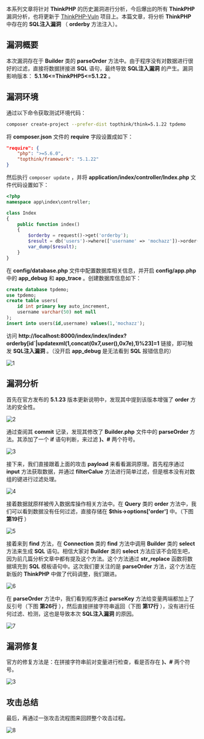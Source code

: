 本系列文章将针对 **ThinkPHP** 的历史漏洞进行分析，今后爆出的所有 **ThinkPHP** 漏洞分析，也将更新于 [ThinkPHP-Vuln](https://github.com/Mochazz/ThinkPHP-Vuln) 项目上。本篇文章，将分析 **ThinkPHP** 中存在的 **SQL注入漏洞** （ **orderby** 方法注入）。

## 漏洞概要

本次漏洞存在于 **Builder** 类的 **parseOrder** 方法中。由于程序没有对数据进行很好的过滤，直接将数据拼接进 **SQL** 语句，最终导致 **SQL注入漏洞** 的产生。漏洞影响版本： **5.1.16<=ThinkPHP5<=5.1.22** 。

## 漏洞环境

通过以下命令获取测试环境代码：

```bash
composer create-project --prefer-dist topthink/think=5.1.22 tpdemo
```

将 **composer.json** 文件的 **require** 字段设置成如下：

```json
"require": {
    "php": ">=5.6.0",
    "topthink/framework": "5.1.22"
}
```

然后执行 `composer update` ，并将 **application/index/controller/Index.php** 文件代码设置如下：

```php
<?php
namespace app\index\controller;

class Index
{
    public function index()
    {
        $orderby = request()->get('orderby');
        $result = db('users')->where(['username' => 'mochazz'])->order($orderby)->find();
        var_dump($result);
    }
}
```

在 **config/database.php** 文件中配置数据库相关信息，并开启 **config/app.php** 中的 **app_debug** 和 **app_trace** 。创建数据库信息如下：

```sql
create database tpdemo;
use tpdemo;
create table users(
	id int primary key auto_increment,
	username varchar(50) not null
);
insert into users(id,username) values(1,'mochazz');
```

访问 **http://localhost:8000/index/index/index?orderby[id`|updatexml(1,concat(0x7,user(),0x7e),1)%23]=1** 链接，即可触发 **SQL注入漏洞** 。（没开启 **app_debug** 是无法看到 **SQL** 报错信息的）

![1](CTF%20总结/PHP-Audit-Labs/Part2/ThinkPHP5/ThinkPHP5漏洞分析之SQL注入5/1.png)

## 漏洞分析

首先在官方发布的 **5.1.23** 版本更新说明中，发现其中提到该版本增强了 **order** 方法的安全性。

![2](CTF%20总结/PHP-Audit-Labs/Part2/ThinkPHP5/ThinkPHP5漏洞分析之SQL注入5/2.png)

通过查阅其 **commit** 记录，发现其修改了 **Builder.php** 文件中的 **parseOrder** 方法。其添加了一个 **if** 语句判断，来过滤 **)、#** 两个符号。

![3](CTF%20总结/PHP-Audit-Labs/Part2/ThinkPHP5/ThinkPHP5漏洞分析之SQL注入5/3.png)

接下来，我们直接跟着上面的攻击 **payload** 来看看漏洞原理。首先程序通过 **input** 方法获取数据，并通过 **filterCalue** 方法进行简单过滤，但是根本没有对数组的键进行过滤处理。

![4](CTF%20总结/PHP-Audit-Labs/Part2/ThinkPHP5/ThinkPHP5漏洞分析之SQL注入5/4.png)

接着数据就原样被传入数据库操作相关方法中。在 **Query** 类的 **order** 方法中，我们可以看到数据没有任何过滤，直接存储在 **$this->options['order']** 中。（下图 **第19行** ）

![5](CTF%20总结/PHP-Audit-Labs/Part2/ThinkPHP5/ThinkPHP5漏洞分析之SQL注入5/5.png)

接着来到 **find** 方法，在 **Connection** 类的 **find** 方法中调用 **Builder** 类的 **select** 方法来生成 **SQL** 语句。相信大家对 **Builder** 类的 **select** 方法应该不会陌生吧，因为前几篇分析文章中都有提及这个方法。这个方法通过 **str_replace** 函数将数据填充到 **SQL** 模板语句中。这次我们要关注的是 **parseOrder** 方法，这个方法在新版的 **ThinkPHP** 中做了代码调整，我们跟进。

![6](CTF%20总结/PHP-Audit-Labs/Part2/ThinkPHP5/ThinkPHP5漏洞分析之SQL注入5/6.png)

在 **parseOrder** 方法中，我们看到程序通过 **parseKey** 方法给变量两端都加上了反引号（下图 **第26行** ），然后直接拼接字符串返回（下图 **第17行** ），没有进行任何过滤、检测，这也是导致本次 **SQL注入漏洞** 的原因。

![7](CTF%20总结/PHP-Audit-Labs/Part2/ThinkPHP5/ThinkPHP5漏洞分析之SQL注入5/7.png)

## 漏洞修复

官方的修复方法是：在拼接字符串前对变量进行检查，看是否存在 **)、#** 两个符号。

![3](CTF%20总结/PHP-Audit-Labs/Part2/ThinkPHP5/ThinkPHP5漏洞分析之SQL注入5/3.png)

## 攻击总结

最后，再通过一张攻击流程图来回顾整个攻击过程。

![8](CTF%20总结/PHP-Audit-Labs/Part2/ThinkPHP5/ThinkPHP5漏洞分析之SQL注入5/8.png)
